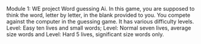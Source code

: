 Module 1: WE project
Word guessing Ai. In this game, you are supposed to think the word, letter by letter, in the blank provided to you. You compete against the computer in the guessing game. It has various difficulty levels. Level: Easy ten lives and small words; Level: Normal seven lives, average size words and Level: Hard 5 lives, significant size words only.
